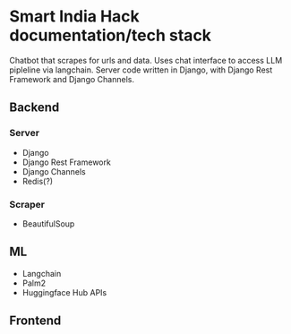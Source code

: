 # Smart India Hack documentation/tech stack 

Chatbot that scrapes <website> for urls and data. Uses chat interface to access LLM pipleline via langchain. 
Server code written in Django, with Django Rest Framework and Django Channels. 

## Backend

### Server
- Django
- Django Rest Framework
- Django Channels
- Redis(?)

### Scraper
- BeautifulSoup

## ML

- Langchain
- Palm2
- Huggingface Hub APIs

## Frontend 
